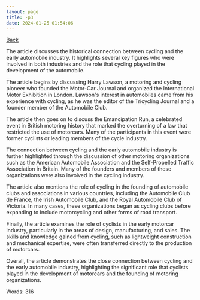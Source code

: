 ```yaml
---
layout: page
title: -p3
date: 2024-01-25 01:54:06
---
```


[Back](./)


The article discusses the historical connection between cycling and the early automobile industry. It highlights several key figures who were involved in both industries and the role that cycling played in the development of the automobile. 

The article begins by discussing Harry Lawson, a motoring and cycling pioneer who founded the Motor-Car Journal and organized the International Motor Exhibition in London. Lawson's interest in automobiles came from his experience with cycling, as he was the editor of the Tricycling Journal and a founder member of the Automobile Club.

The article then goes on to discuss the Emancipation Run, a celebrated event in British motoring history that marked the overturning of a law that restricted the use of motorcars. Many of the participants in this event were former cyclists or leading members of the cycle industry.

The connection between cycling and the early automobile industry is further highlighted through the discussion of other motoring organizations such as the American Automobile Association and the Self-Propelled Traffic Association in Britain. Many of the founders and members of these organizations were also involved in the cycling industry.

The article also mentions the role of cycling in the founding of automobile clubs and associations in various countries, including the Automobile Club de France, the Irish Automobile Club, and the Royal Automobile Club of Victoria. In many cases, these organizations began as cycling clubs before expanding to include motorcycling and other forms of road transport.

Finally, the article examines the role of cyclists in the early motorcar industry, particularly in the areas of design, manufacturing, and sales. The skills and knowledge gained from cycling, such as lightweight construction and mechanical expertise, were often transferred directly to the production of motorcars.

Overall, the article demonstrates the close connection between cycling and the early automobile industry, highlighting the significant role that cyclists played in the development of motorcars and the founding of motoring organizations.

Words: 316